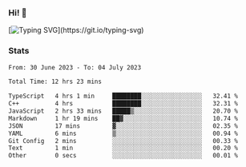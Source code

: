 ### Hi!  👋

[![Typing SVG](https://readme-typing-svg.herokuapp.com?font=Fira+Code&pause=1000&width=435&lines=Hello!+I'm+Texiwustion.)](https://git.io/typing-svg)

### Stats

<!--START_SECTION:waka-->

```txt
From: 30 June 2023 - To: 04 July 2023

Total Time: 12 hrs 23 mins

TypeScript   4 hrs 1 min     ████████░░░░░░░░░░░░░░░░░   32.41 %
C++          4 hrs           ████████░░░░░░░░░░░░░░░░░   32.31 %
JavaScript   2 hrs 33 mins   █████▒░░░░░░░░░░░░░░░░░░░   20.70 %
Markdown     1 hr 19 mins    ██▓░░░░░░░░░░░░░░░░░░░░░░   10.74 %
JSON         17 mins         ▓░░░░░░░░░░░░░░░░░░░░░░░░   02.35 %
YAML         6 mins          ▒░░░░░░░░░░░░░░░░░░░░░░░░   00.94 %
Git Config   2 mins          ░░░░░░░░░░░░░░░░░░░░░░░░░   00.33 %
Text         1 min           ░░░░░░░░░░░░░░░░░░░░░░░░░   00.20 %
Other        0 secs          ░░░░░░░░░░░░░░░░░░░░░░░░░   00.01 %
```

<!--END_SECTION:waka-->
